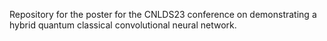 Repository for the poster for the CNLDS23 conference on demonstrating a hybrid quantum classical convolutional neural network.
